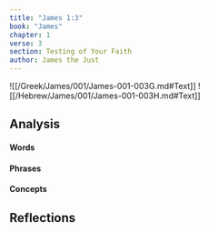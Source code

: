 ```yaml
---
title: "James 1:3"
book: "James"
chapter: 1
verse: 3
section: Testing of Your Faith
author: James the Just
---
```

![[/Greek/James/001/James-001-003G.md#Text]]
![[/Hebrew/James/001/James-001-003H.md#Text]]

## Analysis

#### Words

#### Phrases

#### Concepts

## Reflections

